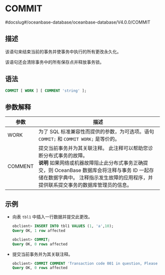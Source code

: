 COMMIT 
===========================
#docslug#/oceanbase-database/oceanbase-database/V4.0.0/COMMIT


描述 
-----------------------

该语句来结束当前的事务并使事务中执行的所有更改永久化。

该语句还会清除事务中的所有保存点并释放事务锁。

语法 
-----------------------

```sql
COMMIT [ WORK ] [ COMMENT 'string' ];
```



参数解释 
-------------------------



|   参数    |                                                                                                    描述                                                                                                     |
|---------|-----------------------------------------------------------------------------------------------------------------------------------------------------------------------------------------------------------|
| WORK    | 为了 SQL 标准兼容性而提供的参数，为可选项。语句 `COMMIT;` 和 `COMMIT WORK;` 是等价的。                                                                                                                                               |
| COMMENT | 提交当前事务并为其关联注释。 此注释可以帮助您诊断分布式事务的故障。 <br>**说明**  如果网络或机器故障阻止此分布式事务正确提交，则 OceanBase 数据库会将注释与事务 ID 一起存储在数据字典中。 注释指示发生故障的应用程序，并提供联系提交事务的数据库管理员的信息。 |



示例 
-----------------------

* 向表 `tbl1` 中插入一行数据并提交此更改。

  ```sql
  obclient> INSERT INTO tbl1 VALUES (1, 'a',10);
  Query OK, 1 row affected
  
  obclient> COMMIT;
  Query OK, 0 rows affected
  ```

  

* 提交当前事务并为其关联注释。

  ```sql
  obclient> COMMIT COMMENT 'Transaction code 001 in question, Please contact Zhang XX';
  Query OK, 0 rows affected
  ```

  



